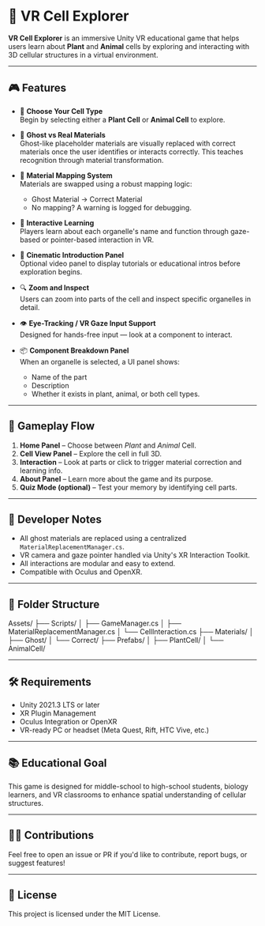 # 🔬 VR Cell Explorer

**VR Cell Explorer** is an immersive Unity VR educational game that helps users learn about **Plant** and **Animal** cells by exploring and interacting with 3D cellular structures in a virtual environment.

---

## 🎮 Features

- 🧫 **Choose Your Cell Type**  
  Begin by selecting either a **Plant Cell** or **Animal Cell** to explore.

- 👻 **Ghost vs Real Materials**  
  Ghost-like placeholder materials are visually replaced with correct materials once the user identifies or interacts correctly. This teaches recognition through material transformation.

- 🔄 **Material Mapping System**  
  Materials are swapped using a robust mapping logic:
  - Ghost Material → Correct Material  
  - No mapping? A warning is logged for debugging.

- 🧠 **Interactive Learning**  
  Players learn about each organelle's name and function through gaze-based or pointer-based interaction in VR.

- 🎥 **Cinematic Introduction Panel**  
  Optional video panel to display tutorials or educational intros before exploration begins.

- 🔍 **Zoom and Inspect**  
  Users can zoom into parts of the cell and inspect specific organelles in detail.

- 👁 **Eye-Tracking / VR Gaze Input Support**  
  Designed for hands-free input — look at a component to interact.

- 📦 **Component Breakdown Panel**  
  When an organelle is selected, a UI panel shows:
  - Name of the part  
  - Description  
  - Whether it exists in plant, animal, or both cell types.

---

## 🧩 Gameplay Flow

1. **Home Panel** – Choose between *Plant* and *Animal* Cell.
2. **Cell View Panel** – Explore the cell in full 3D.
3. **Interaction** – Look at parts or click to trigger material correction and learning info.
4. **About Panel** – Learn more about the game and its purpose.
5. **Quiz Mode (optional)** – Test your memory by identifying cell parts.

---

## 🧰 Developer Notes

- All ghost materials are replaced using a centralized `MaterialReplacementManager.cs`.
- VR camera and gaze pointer handled via Unity's XR Interaction Toolkit.
- All interactions are modular and easy to extend.
- Compatible with Oculus and OpenXR.

---

## 📂 Folder Structure

Assets/
├── Scripts/
│ ├── GameManager.cs
│ ├── MaterialReplacementManager.cs
│ └── CellInteraction.cs
├── Materials/
│ ├── Ghost/
│ └── Correct/
├── Prefabs/
│ ├── PlantCell/
│ └── AnimalCell/

---

## 🛠 Requirements

- Unity 2021.3 LTS or later
- XR Plugin Management
- Oculus Integration or OpenXR
- VR-ready PC or headset (Meta Quest, Rift, HTC Vive, etc.)

---

## 📚 Educational Goal

This game is designed for middle-school to high-school students, biology learners, and VR classrooms to enhance spatial understanding of cellular structures.

---

## 🧑‍💻 Contributions

Feel free to open an issue or PR if you'd like to contribute, report bugs, or suggest features!

---

## 📜 License

This project is licensed under the MIT License.
